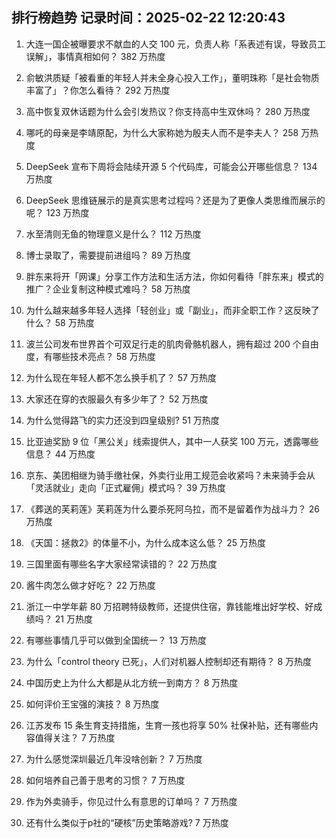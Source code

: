 
## 排行榜趋势 记录时间：2025-02-22 12:20:43
  
  1. 大连一国企被曝要求不献血的人交 100 元，负责人称「系表述有误，导致员工误解」，事情真相如何？ 382 万热度
    
  2. 俞敏洪质疑「被看重的年轻人并未全身心投入工作」，董明珠称「是社会物质丰富了」？你怎么看待？ 292 万热度
    
  3. 高中恢复双休话题为什么会引发热议？你支持高中生双休吗？ 280 万热度
    
  4. 哪吒的母亲是李靖原配，为什么大家称她为殷夫人而不是李夫人？ 258 万热度
    
  5. DeepSeek 宣布下周将会陆续开源 5 个代码库，可能会公开哪些信息？ 134 万热度
    
  6. DeepSeek 思维链展示的是真实思考过程吗？还是为了更像人类思维而展示的呢？ 123 万热度
    
  7. 水至清则无鱼的物理意义是什么？ 112 万热度
    
  8. 博士录取了，需要提前进组吗？ 89 万热度
    
  9. 胖东来将开「网课」分享工作方法和生活方法，你如何看待「胖东来」模式的推广？企业复制这种模式难吗？ 58 万热度
    
  10. 为什么越来越多年轻人选择「轻创业」或「副业」，而非全职工作？这反映了什么？ 58 万热度
    
  11. 波兰公司发布世界首个可双足行走的肌肉骨骼机器人，拥有超过  200  个自由度，有哪些技术亮点？ 58 万热度
    
  12. 为什么现在年轻人都不怎么换手机了？ 57 万热度
    
  13. 大家还在穿的衣服最久有多少年了？ 52 万热度
    
  14. 为什么觉得路飞的实力还没到四皇级别? 51 万热度
    
  15. 比亚迪奖励 9 位「黑公关」线索提供人，其中一人获奖 100 万元，透露哪些信息？ 44 万热度
    
  16. 京东、美团相继为骑手缴社保，外卖行业用工规范会收紧吗？未来骑手会从「灵活就业」走向「正式雇佣」模式吗？ 39 万热度
    
  17. 《葬送的芙莉莲》芙莉莲为什么要杀死阿乌拉，而不是留着作为战斗力？ 26 万热度
    
  18. 《天国：拯救2》的体量不小，为什么成本这么低？ 25 万热度
    
  19. 三国里面有哪些名字大家经常读错的？ 22 万热度
    
  20. 酱牛肉怎么做才好吃？ 22 万热度
    
  21. 浙江一中学年薪 80 万招聘特级教师，还提供住宿，靠钱能堆出好学校、好成绩吗？ 21 万热度
    
  22. 有哪些事情几乎可以做到全国统一？ 13 万热度
    
  23. 为什么「control theory 已死」，人们对机器人控制却还有期待？ 8 万热度
    
  24. 中国历史上为什么大都是从北方统一到南方？ 8 万热度
    
  25. 如何评价王宝强的演技？ 8 万热度
    
  26. 江苏发布 15 条生育支持措施，生育一孩也将享 50% 社保补贴，还有哪些内容值得关注？ 7 万热度
    
  27. 为什么感觉深圳最近几年没啥创新？ 7 万热度
    
  28. 如何培养自己善于思考的习惯？ 7 万热度
    
  29. 作为外卖骑手，你见过什么有意思的订单吗？ 7 万热度
    
  30. 还有什么类似于p社的“硬核”历史策略游戏? 7 万热度
    